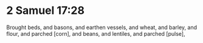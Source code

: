 # 2 Samuel 17:28

Brought beds, and basons, and earthen vessels, and wheat, and barley, and flour, and parched [corn], and beans, and lentiles, and parched [pulse],